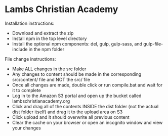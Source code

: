 # Lambs Christian Academy

Installation instructions:
  - Download and extract the zip
  - Install npm in the top level directory
  - Install the optional npm components: del, gulp, gulp-sass, and gulp-file-include in the npm folder

File change instructions:
  - Make ALL changes in the src folder
  - Any changes to content should be made in the corresponding src/content/ file and NOT the src/ file
  - Once all changes are made, double click or run compile.bat and wait for it to complete
  - Log in to the Amazon S3 portal and open up the bucket called lambschristianacademy.org
  - Click and drag all of the contents INSIDE the dist folder (not the actual dist folder itself) and drag it to the upload area on S3
  - Click upload and it should overwrite all previous content
  - Clear the cache on your browser or open an incognito window and view your changes
